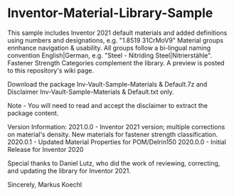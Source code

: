 # Inventor-Material-Library-Sample

This sample includes Inventor 2021 default materials and added definitions using numbers and designations, e.g. "1.8519 31CrMoV9" 
Material groups ennhance navigation & usability. All groups follow a bi-lingual naming convention English|German, e.g. "Steel - Nitriding Steel|Nitrierstähle".
Fastener Strength Categories complement the library. A preview is posted to this repository's wiki page.

Download the package Inv-Vault-Sample-Materials & Default.7z and Disclaimer Inv-Vault-Sample-Materials & Default.txt only.

Note - You will need to read and accept the disclaimer to extract the package content.

Version Information:
2021.0.0 - Inventor 2021 version; multiple corrections on material's density. New materials for fastener strength classification.
2020.0.1 - Updated Material Properties for POM/Delrin150
2020.0.0 - Initial Release for Inventor 2020

Special thanks to Daniel Lutz, who did the work of reviewing, correcting, and updating the library for Inventor 2021.

Sincerely,
Markus Koechl
